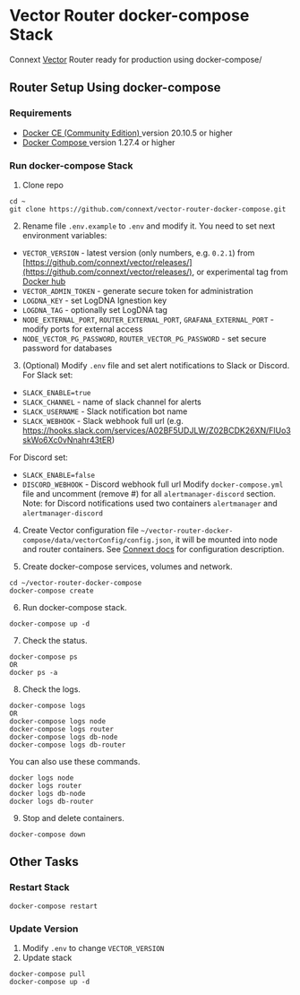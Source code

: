 
# Vector Router docker-compose Stack

Connext [Vector](https://github.com/connext/vector) Router ready for production using docker-compose/

## Router Setup Using docker-compose

### Requirements
* [ Docker CE (Community Edition) ](https://docs.docker.com/install/) version 20.10.5 or higher
* [ Docker Compose ](https://docs.docker.com/compose/install/) version 1.27.4 or higher

### Run docker-compose Stack

1. Clone repo
```
cd ~
git clone https://github.com/connext/vector-router-docker-compose.git
```

2. Rename file `.env.example` to `.env` and modify it. You need to set next environment variables:
- `VECTOR_VERSION` - latest version (only numbers, e.g. `0.2.1`) from [https://github.com/connext/vector/releases/](https://github.com/connext/vector/releases/), or experimental tag from [Docker hub](https://hub.docker.com/repository/registry-1.docker.io/connextproject/vector_router/tags?page=1&ordering=last_updated)
- `VECTOR_ADMIN_TOKEN` - generate secure token for administration
- `LOGDNA_KEY` - set LogDNA Ignestion key
- `LOGDNA_TAG` - optionally set LogDNA tag
- `NODE_EXTERNAL_PORT`, `ROUTER_EXTERNAL_PORT`, `GRAFANA_EXTERNAL_PORT` - modify ports for external access
- `NODE_VECTOR_PG_PASSWORD`, `ROUTER_VECTOR_PG_PASSWORD` - set secure password for databases

3. (Optional) Modify `.env` file and set alert notifications to Slack or Discord.
For Slack set:
- `SLACK_ENABLE=true`
- `SLACK_CHANNEL` - name of slack channel for alerts
- `SLACK_USERNAME` - Slack notification bot name
- `SLACK_WEBHOOK` - Slack webhook full url (e.g. https://hooks.slack.com/services/A02BF5UDJLW/Z02BCDK26XN/FlUo3skWo6Xc0vNnahr43tER)

For Discord set:
- `SLACK_ENABLE=false`
- `DISCORD_WEBHOOK` - Discord webhook full url
Modify `docker-compose.yml` file and uncomment (remove #) for all `alertmanager-discord` section.
Note: for Discord notifications used two containers `alertmanager` and `alertmanager-discord`

4. Create Vector configuration file `~/vector-router-docker-compose/data/vectorConfig/config.json`, it will be mounted into node and router containers. See [Connext docs](https://docs.connext.network/configuring-a-router) for configuration description.

5. Create docker-compose services, volumes and network.
```
cd ~/vector-router-docker-compose
docker-compose create
```

6. Run docker-compose stack.
```
docker-compose up -d
```

7. Check the status.
```
docker-compose ps
OR
docker ps -a
```

8. Check the logs.
```
docker-compose logs
OR
docker-compose logs node
docker-compose logs router
docker-compose logs db-node
docker-compose logs db-router
```
You can also use these commands.
```
docker logs node
docker logs router
docker logs db-node
docker logs db-router
```

9. Stop and delete containers.
```
docker-compose down
```

## Other Tasks

### Restart Stack
```
docker-compose restart
```

### Update Version
1. Modify `.env` to change `VECTOR_VERSION`
2. Update stack
```
docker-compose pull
docker-compose up -d
```
